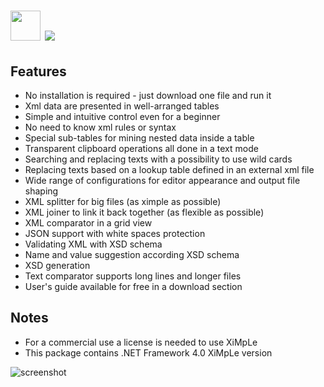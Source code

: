 # <img src="https://raw.githubusercontent.com/majkinetor/au-packages/master/ximple/icon.ico" width="48" height="48"/> [![](https://img.shields.io/chocolatey/v/ximple.svg?color=red&label=ximple)](https://chocolatey.org/packages/ximple)

## Features

- No installation is required - just download one file and run it
- Xml data are presented in well-arranged tables
- Simple and intuitive control even for a beginner
- No need to know xml rules or syntax
- Special sub-tables for mining nested data inside a table
- Transparent clipboard operations all done in a text mode
- Searching and replacing texts with a possibility to use wild cards
- Replacing texts based on a lookup table defined in an external xml file
- Wide range of configurations for editor appearance and output file shaping
- XML splitter for big files (as ximple as possible)
- XML joiner to link it back together (as flexible as possible)
- XML comparator in a grid view
- JSON support with white spaces protection
- Validating XML with XSD schema
- Name and value suggestion according XSD schema
- XSD generation
- Text comparator supports long lines and longer files
- User's guide available for free in a download section

## Notes

- For a commercial use a license is needed to use XiMpLe
- This package contains .NET Framework 4.0 XiMpLe version

![screenshot](https://cdn.rawgit.com/majkinetor/chocolatey/master/ximple/screenshot.png)
